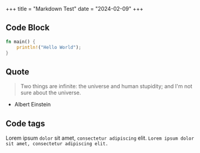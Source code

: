 +++
title = "Markdown Test"
date = "2024-02-09"
+++

## Code Block

```rust
fn main() {
    println!("Hello World");
}
```

## Quote

> Two things are infinite: the universe and human stupidity; and I'm not sure about the universe.
- Albert Einstein


## Code tags

Lorem ipsum `dolor` sit amet, `consectetur adipiscing` elit.
`Lorem ipsum dolor sit amet, consectetur adipiscing elit.`
